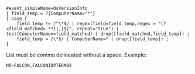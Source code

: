 ```
#event_simpleName=OsVersionInfo
| field_temp:= ?{ComputerName="*"}
| case {
	field_temp != /^\*$/ | regex(field=field_temp,regex = "(?<field_matched>.*?)(,|$)", repeat="true") | test(ComputerName==field_matched) | drop([field_matched,field_temp]) ;
	field_temp = /\*$/ | ComputerName=* | drop([field_temp]) ;
}
```

List must be comma delineated without a space. Example:

```
NO-FALCON,FALCONIDPTERM02
```
